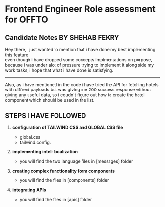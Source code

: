 # Frontend Engineer Role assessment for OFFTO

## Candidate Notes BY SHEHAB FEKRY

Hey there, i just wanted to mention that i have done my best implementing this feature  
even though i have dropped some concepts implmentations on porpose, because i was under alot of pressure trying to implement it
along side my work tasks, i hope that what i have done is satisfying.

---

Also, as i have mentioned in the code i have tried the API for fetching hotels with diffrent payloads
but was giving me 200 success response without giving any useful data, so i coudn't figure out how to create the hotel component
which should be used in the list.

## STEPS I HAVE FOLLOWED

1. **configuration of TAILWIND CSS and GLOBAL CSS file**

   - global.css
   - tailwind.config.

2. **implementing intel-localization**

   - you will find the two language files in [messages] folder

3. **creating complex functionality form components**

   - you will find the files in [components] folder

4. **integrating APIs**

   - you will find the files in [apis] folder

